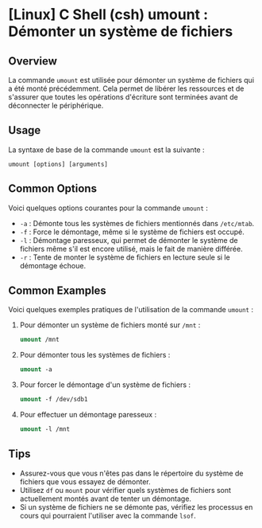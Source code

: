 # [Linux] C Shell (csh) umount : Démonter un système de fichiers

## Overview
La commande `umount` est utilisée pour démonter un système de fichiers qui a été monté précédemment. Cela permet de libérer les ressources et de s'assurer que toutes les opérations d'écriture sont terminées avant de déconnecter le périphérique.

## Usage
La syntaxe de base de la commande `umount` est la suivante :

```
umount [options] [arguments]
```

## Common Options
Voici quelques options courantes pour la commande `umount` :

- `-a` : Démonte tous les systèmes de fichiers mentionnés dans `/etc/mtab`.
- `-f` : Force le démontage, même si le système de fichiers est occupé.
- `-l` : Démontage paresseux, qui permet de démonter le système de fichiers même s'il est encore utilisé, mais le fait de manière différée.
- `-r` : Tente de monter le système de fichiers en lecture seule si le démontage échoue.

## Common Examples
Voici quelques exemples pratiques de l'utilisation de la commande `umount` :

1. Pour démonter un système de fichiers monté sur `/mnt` :

   ```csh
   umount /mnt
   ```

2. Pour démonter tous les systèmes de fichiers :

   ```csh
   umount -a
   ```

3. Pour forcer le démontage d'un système de fichiers :

   ```csh
   umount -f /dev/sdb1
   ```

4. Pour effectuer un démontage paresseux :

   ```csh
   umount -l /mnt
   ```

## Tips
- Assurez-vous que vous n'êtes pas dans le répertoire du système de fichiers que vous essayez de démonter.
- Utilisez `df` ou `mount` pour vérifier quels systèmes de fichiers sont actuellement montés avant de tenter un démontage.
- Si un système de fichiers ne se démonte pas, vérifiez les processus en cours qui pourraient l'utiliser avec la commande `lsof`.